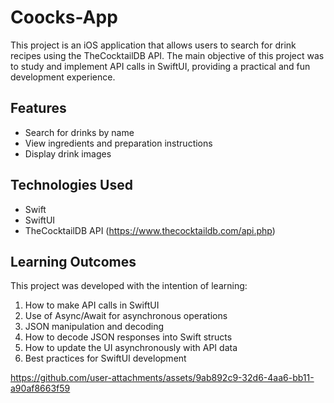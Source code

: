 # Coocks-App

This project is an iOS application that allows users to search for drink recipes using the TheCocktailDB API. The main objective of this project was to study and implement API calls in SwiftUI, providing a practical and fun development experience.

## Features

- Search for drinks by name
- View ingredients and preparation instructions
- Display drink images

## Technologies Used

- Swift
- SwiftUI
- TheCocktailDB API (https://www.thecocktaildb.com/api.php)

## Learning Outcomes

This project was developed with the intention of learning:

1. How to make API calls in SwiftUI
2. Use of Async/Await for asynchronous operations
3. JSON manipulation and decoding
4. How to decode JSON responses into Swift structs
5. How to update the UI asynchronously with API data
6. Best practices for SwiftUI development


https://github.com/user-attachments/assets/9ab892c9-32d6-4aa6-bb11-a90af8663f59

